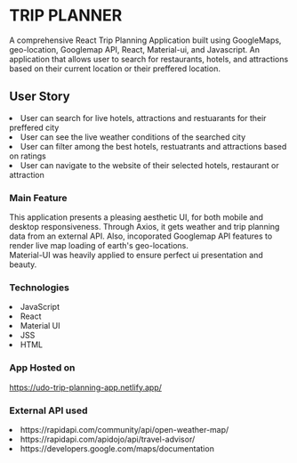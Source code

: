 # TRIP PLANNER

A comprehensive React Trip Planning Application built using GoogleMaps, geo-location, Googlemap API, React, Material-ui, and Javascript. An application that allows user to search for restaurants, hotels, and attractions based on their current location or their preffered location.

## User Story

<li>User can search for live hotels, attractions and restuarants for their preffered city</li>
<li>User can see the live weather conditions of the searched city</li>
<li>User can filter among the best hotels, restuatrants and attractions based on ratings</li>
<li>User can navigate to the website of their selected hotels, restaurant or attraction</li>

### Main Feature

This application presents a pleasing aesthetic UI, for both mobile and desktop responsiveness. Through Axios, it gets weather and trip planning data from an external API. Also, incoporated Googlemap API features to render live map loading of earth's geo-locations.
<br>
Material-UI was heavily applied to ensure perfect ui presentation and beauty.

### Technologies

<li>JavaScript</li>
<li>React</li>
<li>Material UI</li>
<li>JSS</li>
<li>HTML</li>

### App Hosted on 

https://udo-trip-planning-app.netlify.app/

### External API used
<li>https://rapidapi.com/community/api/open-weather-map/</li>
<li>https://rapidapi.com/apidojo/api/travel-advisor/</li>
<li>https://developers.google.com/maps/documentation</li>


